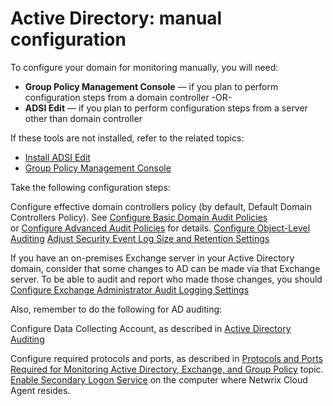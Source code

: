 # Active Directory: manual configuration

To configure your domain for monitoring manually, you will need:

- **Group Policy Management Console** —  if you plan to perform configuration steps from a domain controller
     -OR-
- **ADSI Edit** — if you plan to perform configuration steps from a server other than domain controller

If these tools are not installed, refer to the related topics:

- [Install ADSI Edit](ADSI.md) 
- [Group Policy Management Console](GroupPolicyManagementConsole.md) 

Take the following configuration steps:

 Configure effective domain controllers policy (by default, Default Domain Controllers Policy). See [Configure Basic Domain Audit Policies](DomainAuditPolicies.md)  
		or [Configure Advanced Audit Policies](AdvancedPolicy.md)  for details. [Configure Object-Level Auditing](ObjectLevel.md)  [Adjust Security Event Log Size and Retention Settings](SecurityLogSize.md) 

If you have an on-premises Exchange server in your Active Directory domain, consider that some changes to AD can be made via that Exchange server. To be able to audit and report who made those changes, you should [Configure Exchange Administrator Audit Logging Settings](../../Admin/DataCollection/ActiveDirectory/AuditLogging.md) 

Also, remember to do the following for AD auditing:

Configure Data Collecting Account, as described in [Active Directory Auditing](../../Admin/DataCollection/ActiveDirectory/ActiveDirectoryAuditing.md) 

Configure required protocols and ports, as described in [Protocols and Ports Required for Monitoring Active Directory, Exchange, and Group Policy](ProtocolsAndPorts.md)  topic. [Enable Secondary Logon Service](SecondaryLogonService.md)  on the computer where Netwrix Cloud Agent resides.
